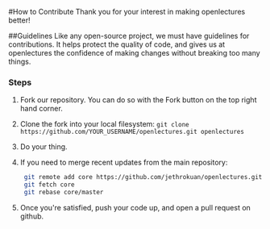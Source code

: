 #How to Contribute
Thank you for your interest in making openlectures better!

##Guidelines
Like any open-source project, we must have guidelines for contributions. It helps protect the quality of code, and gives us at openlectures the confidence of making changes without breaking too many things.

### Steps
1. Fork our repository. You can do so with the Fork button on the top right hand corner.

2. Clone the fork into your local filesystem: `git clone https://github.com/YOUR_USERNAME/openlectures.git openlectures`

3. Do your thing.

4. If you need to merge recent updates from the main repository:

    ``` bash
     git remote add core https://github.com/jethrokuan/openlectures.git
     git fetch core
     git rebase core/master
    ```

5. Once you're satisfied, push your code up, and open a pull request on github.
